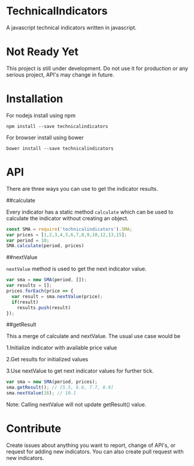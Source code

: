 # TechnicalIndicators

A javascript technical indicators written in javascript. 

# Not Ready Yet

This project is still under development. Do not use it for production or any serious project, API's may change in future.
 
# Installation

For nodejs install using npm

``` 
npm install --save technicalindicators
```
For browser install using bower

```
bower install --save technicalindicators
```

# API

There are three ways you can use to get the indicator results.

##calculate 

Every indicator has a static method ```calculate``` which can be used to calculate the indicator without creating an object.

```javascript
const SMA = require('technicalindicators').SMA;
var prices = [1,2,3,4,5,6,7,8,9,10,12,13,15];
var period = 10;
SMA.calculate(period, prices)
```

##nextValue

```nextValue``` method is used to get the next indicator value.

```javascript
var sma = new SMA(period, []);
var results = [];
prices.forEach(price => {
  var result = sma.nextValue(price);
  if(result)
    results.push(result)
});
```

##getResult

This a merge of calculate and nextValue. The usual use case would be

1.Initialize indicator with available price value

2.Get results for initialized values 

3.Use nextValue to get next indicator values for further tick.
    
```javascript
var sma = new SMA(period, prices);
sma.getResult(); // [5.5, 6.6, 7.7, 8.9]
sma.nextValue(16); // 10.1
```

Note:  Calling nextValue will not update getResult() value. 

# Contribute

Create issues about anything you want to report, change of API's, or request for adding new indicators. You can also create pull request with new indicators.